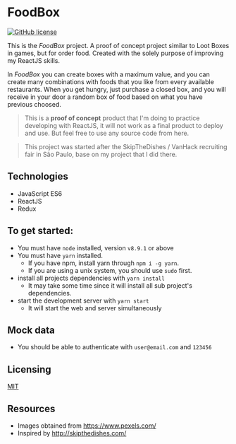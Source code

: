 # FoodBox

[![GitHub license](https://img.shields.io/badge/license-MIT-blue.svg)](https://github.com/tschleuss/foodbox/blob/master/LICENSE)

This is the _FoodBox_ project. A proof of concept project similar to Loot Boxes in games, but for order food. Created with the solely purpose of improving my ReactJS skills.

In _FoodBox_ you can create boxes with a maximum value, and you can create many combinations with foods that you like from every available restaurants. When you get hungry, just purchase a closed box, and you will receive in your door a random box of food based on what you have previous choosed.

> This is a **proof of concept** product that I'm doing to practice developing with ReactJS, it will not work as a final product to deploy and use. But feel free to use any source code from here.

> This project was started after the SkipTheDishes / VanHack recruiting fair in São Paulo, base on my project that I did there.

## Technologies

* JavaScript ES6
* ReactJS
* Redux

## To get started:

* You must have `node` installed, version `v8.9.1` or above
* You must have `yarn` installed. 
    * If you have npm, install yarn through `npm i -g yarn`. 
    * If you are using a unix system, you should use `sudo` first.
* install all projects dependencies with `yarn install`
    * It may take some time since it will install all sub project's dependencies.
* start the development server with `yarn start`
    * It will start the web and server simultaneously

## Mock data

* You should be able to authenticate with `user@email.com` and `123456`

## Licensing

[MIT](./LICENSE)

## Resources

* Images obtained from https://www.pexels.com/
* Inspired by http://skipthedishes.com/
